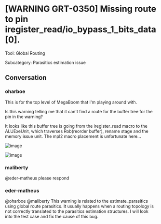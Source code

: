 # [WARNING GRT-0350] Missing route to pin iregister_read/io_bypass_1_bits_data[0].

Tool: Global Routing

Subcategory: Parasitics estimation issue

## Conversation

### oharboe
This is for the top level of MegaBoom that I'm playing around with.

Is this warning telling me that it can't find a route for the buffer tree for the pin in the warning?

It looks like this buffer tree is going from the iregister_read macro to the ALUExeUnit, which traverses Rob(reorder buffer), rename stage and the memory issue unit. The mpl2 macro placement is unfortunate here...


![image](https://github.com/The-OpenROAD-Project/OpenROAD/assets/2798822/e3c6b965-bf83-403c-9dd5-70413735a8ca)



![image](https://github.com/The-OpenROAD-Project/OpenROAD/assets/2798822/c2a76f06-f286-4b5a-8bc7-2fc0219bc9f8)


### maliberty
@eder-matheus please respond

### eder-matheus
@oharboe @maliberty This warning is related to the estimate_parasitics using global route parasitics. It usually happens when a routing topology is not correctly translated to the parasitics estimation structures. I will look into the test case and fix the cause of this bug.

